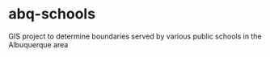 # abq-schools
GIS project to determine boundaries served by various public schools in the Albuquerque area
